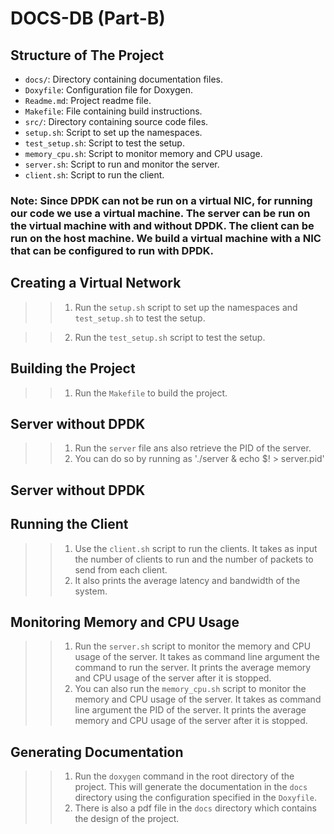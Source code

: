 # DOCS-DB (Part-B)

## Structure of The Project

- `docs/`: Directory containing documentation files.
- `Doxyfile`: Configuration file for Doxygen.
- `Readme.md`: Project readme file.
- `Makefile`: File containing build instructions.
- `src/`: Directory containing source code files.
- `setup.sh`: Script to set up the namespaces.
- `test_setup.sh`: Script to test the setup.
- `memory_cpu.sh`: Script to monitor memory and CPU usage.
- `server.sh`: Script to run and monitor the server.
- `client.sh`: Script to run the client.


### Note: Since DPDK can not be run on a virtual NIC, for running our code we use a virtual machine. The server can be run on the virtual machine with and without DPDK. The client can be run on the host machine. We build a virtual machine with a NIC that can be configured to run with DPDK. 

## Creating a Virtual Network
>> 1. Run the `setup.sh` script to set up the namespaces and `test_setup.sh` to test the setup.

>> 2. Run the `test_setup.sh` script to test the setup.


## Building the Project
>> 1. Run the `Makefile` to build the project.

## Server without DPDK
>> 1. Run the `server` file ans also retrieve the PID of the server.
>> 2. You can do so by running as './server & echo $! > server.pid'

## Server without DPDK
<!-- To be added -->

## Running the Client
>> 1. Use the `client.sh` script to run the clients. It takes as input the number of clients to run and the number of packets to send from each client.
>> 2. It also prints the average latency and bandwidth of the system.

## Monitoring Memory and CPU Usage
>> 1. Run the `server.sh` script to monitor the memory and CPU usage of the server. It takes as command line argument the command to run the server. It prints the average memory and CPU usage of the server after it is stopped.
>> 2. You can also run the `memory_cpu.sh` script to monitor the memory and CPU usage of the server. It takes as command line argument the PID of the server. It prints the average memory and CPU usage of the server after it is stopped.

## Generating Documentation
>> 1. Run the `doxygen` command in the root directory of the project. This will generate the documentation in the `docs` directory using the configuration specified in the `Doxyfile`.
>> 2. There is also a pdf file in the `docs` directory which contains the design of the project.
